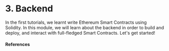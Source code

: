 <h1> 3. Backend </h1 >
In the first tutorials, we learnt write Ethereum Smart Contracts using Solidity. In this module, we will learn about the backend in
order to build and deploy, and interact with full-fledged Smart Contracts. Let's get started!

<h4>References</h4>
